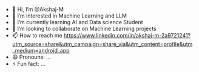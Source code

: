 - 👋 Hi, I’m @Akshaj-M
- 👀 I’m interested in Machine Learning and LLM
- 🌱 I’m currently learning AI and Data science Student 
- 💞️ I’m looking to collaborate on Machine Learning projects
- 📫 How to reach me https://www.linkedin.com/in/akshaj-m-2a9721241?utm_source=share&utm_campaign=share_via&utm_content=profile&utm_medium=android_app
- 😄 Pronouns: ...
- ⚡ Fun fact: ...

<!---
Akshaj-M/Akshaj-M is a ✨ special ✨ repository because its `README.md` (this file) appears on your GitHub profile.
You can click the Preview link to take a look at your changes.
--->
